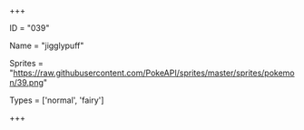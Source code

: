 




+++

ID = "039"

Name = "jigglypuff"

Sprites = "https://raw.githubusercontent.com/PokeAPI/sprites/master/sprites/pokemon/39.png"

Types = ['normal', 'fairy']

+++

